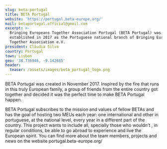 ```yaml
---
slug: beta-portugal
title: BETA Portugal
website: 'https://portugal.beta-europe.org/'
mail: betaportugal.official@gmail.com
excerpt: >-
  Bringing Europeans Together Association Portugal (BETA Portugal) was
  established in 2017 as the Portuguese national branch of Bringing Europeans
  Together Association e.V.
president: Cláudia Silva
country: Portugal
town: Lisbon
geo: '38.736946, -9.142685'
header:
  teaser: /assets/images/beta_portugal_logo.png
---
```

BETA Portugal was created in November 2017. Inspired by the fire that runs in this truly European family, a group of friends from the entire country got together and decided it was the perfect time to make BETA Portugal happen.

BETA Portugal subscribes to the mission and values of fellow BETAs and has the goal of hosting two MEUs each year: one international and other in portuguese, at the national level, every year in a different part of the country. This project wants to include all, specially those who wouldn't , in regular conditions, be able to go abroad to experience and live the European spirit. You can find more about the team members, projects and news on the website portugal.beta-europe.org/
